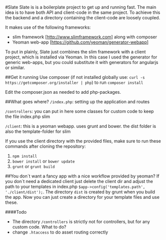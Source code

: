 #Slate
Slate is is a boilerplate project to get up and running fast. The main idea is to have both API and client-code in the same project. To achieve this the backend and a directory containing the client-code are loosely coupled.

It makes use of the following frameworks:
- slim framework [http://www.slimframework.com] along with composer
- Yeoman web-app [https://github.com/yeoman/generator-webapp]
 
To put in plainly, Slate just combines the slim framework with a client project, which is installed via Yeoman. In this case I used the generator for generic web-apps, but you could substitute it with generators for angularjs or similar.



##Get it running
Use composer (if not installed globally use: `curl -s https://getcomposer.org/installer | php`) to run `composer install`

Edit the composer.json as needed to add php-packages.

##What goes where?
`/index.php`: setting up the application and routes

`/controllers`: you can put in here some classes for custom code to keep the file index.php slim

`/client`: this is a yeoman webapp. uses grunt and bower. the dist folder is also the template-folder for slim


If you use the client directory with the provided files, make sure to run these commands after cloning the repository:

1. `npm install`
2. `bower install` or `bower update`
3. `grunt` or `grunt build`

##You don´t want a fancy app with a nice workflow provided by yeoman?
If you don´t need a dedicated client just delete the client dir and adjust the path to your templates in index.php
`$app->config('templates.path', './client/dist');`. The directory `dist` is created by grunt when you build the app.
Now you can just create a directory for your template files and use these.




####Todo

- The directory `/controllers` is strictly not for controllers, but for any custom code. What to do?
- change `.htaccess` to do asset routing correctly
